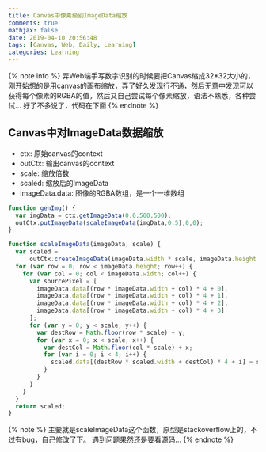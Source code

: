 ```yaml
---
title: Canvas中像素级别ImageData缩放
comments: true
mathjax: false
date: 2019-04-10 20:56:48
tags: [Canvas, Web, Daily, Learning]
categories: Learning
---
```


<meta name="referrer" content="no-referrer" />

{% note info %}
弄Web端手写数字识别的时候要把Canvas缩成32\*32大小的，刚开始想的是用canvas的画布缩放，弄了好久发现行不通，然后无意中发现可以获得每个像素的RGBA的值，然后又自己尝试每个像素缩放，语法不熟悉，各种尝试...
好了不多说了，代码在下面
{% endnote %}
<!--more-->

## Canvas中对ImageData数据缩放
- ctx: 原始canvas的context
- outCtx: 输出canvas的context
- scale: 缩放倍数
- scaled: 缩放后的ImageData
- imageData.data: 图像的RGBA数组，是一个一维数组

```javascript
function genImg() {
  var imgData = ctx.getImageData(0,0,500,500);
  outCtx.putImageData(scaleImageData(imgData,0.5),0,0);
}

function scaleImageData(imageData, scale) {
  var scaled =
      outCtx.createImageData(imageData.width * scale, imageData.height * scale);
  for (var row = 0; row < imageData.height; row++) {
    for (var col = 0; col < imageData.width; col++) {
      var sourcePixel = [
        imageData.data[(row * imageData.width + col) * 4 + 0],
        imageData.data[(row * imageData.width + col) * 4 + 1],
        imageData.data[(row * imageData.width + col) * 4 + 2],
        imageData.data[(row * imageData.width + col) * 4 + 3]
      ];
      for (var y = 0; y < scale; y++) {
        var destRow = Math.floor(row * scale) + y;
        for (var x = 0; x < scale; x++) {
          var destCol = Math.floor(col * scale) + x;
          for (var i = 0; i < 4; i++) {
            scaled.data[(destRow * scaled.width + destCol) * 4 + i] = sourcePixel[i];
          }
        }
      }
    }
  }
  return scaled;
}
```

{% note %}
主要就是scaleImageData这个函数，原型是stackoverflow上的，不过有bug，自己修改了下。
遇到问题果然还是要看源码...
{% endnote %}

